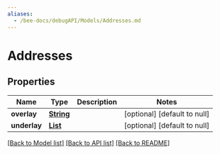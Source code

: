 ```yaml
---
aliases:
  - /bee-docs/debugAPI/Models/Addresses.md
---
```

# Addresses
## Properties

Name | Type | Description | Notes
------------ | ------------- | ------------- | -------------
**overlay** | [**String**](string.md) |  | [optional] [default to null]
**underlay** | [**List**](string.md) |  | [optional] [default to null]

[[Back to Model list]](../README.md#documentation-for-models) [[Back to API list]](../README.md#documentation-for-api-endpoints) [[Back to README]](../README.md)
